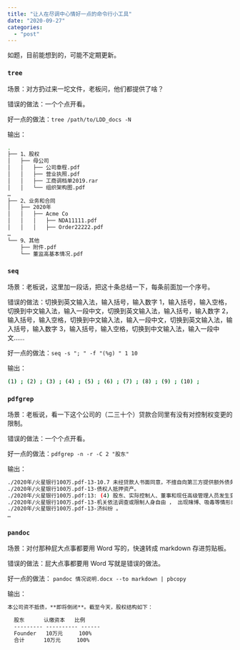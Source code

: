 ```yaml
---
title: "让人在尽调中心情好一点的命令行小工具"
date: "2020-09-27"
categories: 
  - "post"
---
```


如题，目前能想到的，可能不定期更新。

### `tree`

场景：对方扔过来一坨文件，老板问，他们都提供了啥？

错误的做法：一个个点开看。

好一点的做法：`tree /path/to/LDD_docs -N`

输出：

```bash
.
├── 1、股权
│   ├── 母公司
│   │   ├── 公司章程.pdf
│   │   ├── 营业执照.pdf
│   │   ├── 工商调档单2019.rar
│   │   └── 组织架构图.pdf
…
├── 2、业务和合同
│   ├── 2020年
│   │   ├── Acme Co
│   │   │   ├── NDA11111.pdf
│   │   │   ├── Order22222.pdf
…
└── 9、其他
    ├── 附件.pdf
    └── 董监高基本情况.pdf
```

### `seq`

场景：老板说，这里加一段话，把这十条总结一下，每条前面加一个序号。

错误的做法：切换到英文输入法，输入括号，输入数字 1，输入括号，输入空格，切换到中文输入法，输入一段中文，切换到英文输入法，输入括号，输入数字 2，输入括号，输入空格，切换到中文输入法，输入一段中文，切换到英文输入法，输入括号，输入数字 3，输入括号，输入空格，切换到中文输入法，输入一段中文……

好一点的做法：`seq -s "; " -f "(%g) " 1 10`

输出：

```bash
(1) ; (2) ; (3) ; (4) ; (5) ; (6) ; (7) ; (8) ; (9) ; (10) ; 
```

### `pdfgrep`

场景：老板说，看一下这个公司的（二三十个）贷款合同里有没有对控制权变更的限制。

错误的做法：一个个点开看。

好一点的做法：`pdfgrep -n -r -C 2 "股东"`

输出：

```bash
./2020年/火星银行100万.pdf-13-10.7 未经贷款人书面同意，不擅自向第三方提供额外债务担保或向其他
./2020年/火星银行100万.pdf-13-债权人抵押资产。
./2020年/火星银行100万.pdf:13: (4) 股东、实际控制人、董事和现任高级管理人员发生变动、失踪、被司法
./2020年/火星银行100万.pdf-13-机关依法调查或限制人身自由 ， 出现赌博、吸毒等情形或者涉嫌重大案件或经
./2020年/火星银行100万.pdf-13-济纠纷 。
…
```

### `pandoc`

场景：对付那种屁大点事都要用 Word 写的，快速转成 markdown 存进剪贴板。

错误的做法：屁大点事都要用 Word 写就是错误的做法。

好一点的做法： `pandoc 情况说明.docx --to markdown | pbcopy`

输出：

```markdown
本公司资不抵债，**即将倒闭**。截至今天，股权结构如下：

  股东      认缴资本   比例
  --------- ---------- ------
  Founder   10万元     100%
  合计      10万元     100%
```
